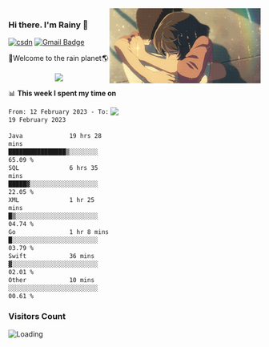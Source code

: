 <img  align='right' height="150" src="https://github.com/LikeRainDay/LikeRainDay/blob/master/pic/img_rain_1.gif?raw=true">



### Hi there. I'm Rainy :lemon:

[![csdn](https://img.shields.io/badge/-csdn-c14438?style=flat-square&logo=c&logoColor=white)](https://blog.csdn.net/qq_15807167)
[![Gmail Badge](https://img.shields.io/badge/-gmail-c14438?style=flat-square&logo=Gmail&logoColor=white&link=mailto:houshuai0816@gmail.com)](mailto:houshuai0816@gmail.com)

🚀Welcome to the rain planet🌎

<center>
<img align='center'  src="https://source.unsplash.com/random/1200x600">
</center>

📊 **This week I spent my time on**

<img align='right'   width="300" src="https://github-readme-stats.vercel.app/api?username=LikeRainDay&show_icons=true&title_color=fff&icon_color=79ff97&text_color=9f9f9f&bg_color=151515&count_private=true">

<!--START_SECTION:waka-->

```text
From: 12 February 2023 - To: 19 February 2023

Java             19 hrs 28 mins  ████████████████▒░░░░░░░░   65.09 %
SQL              6 hrs 35 mins   █████▓░░░░░░░░░░░░░░░░░░░   22.05 %
XML              1 hr 25 mins    █▒░░░░░░░░░░░░░░░░░░░░░░░   04.74 %
Go               1 hr 8 mins     █░░░░░░░░░░░░░░░░░░░░░░░░   03.79 %
Swift            36 mins         ▓░░░░░░░░░░░░░░░░░░░░░░░░   02.01 %
Other            10 mins         ░░░░░░░░░░░░░░░░░░░░░░░░░   00.61 %
```

<!--END_SECTION:waka-->

### Visitors Count
<img align="left" src = "https://profile-counter.glitch.me/LikeRainDay/count.svg" alt ="Loading">
